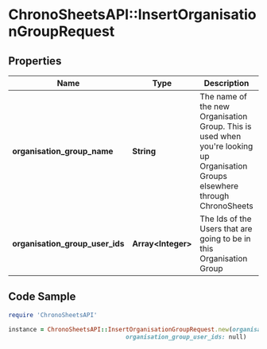 # ChronoSheetsAPI::InsertOrganisationGroupRequest

## Properties

Name | Type | Description | Notes
------------ | ------------- | ------------- | -------------
**organisation_group_name** | **String** | The name of the new Organisation Group.  This is used when you&#39;re looking up Organisation Groups elsewhere through ChronoSheets | [optional] 
**organisation_group_user_ids** | **Array&lt;Integer&gt;** | The Ids of the Users that are going to be in this Organisation Group | [optional] 

## Code Sample

```ruby
require 'ChronoSheetsAPI'

instance = ChronoSheetsAPI::InsertOrganisationGroupRequest.new(organisation_group_name: null,
                                 organisation_group_user_ids: null)
```



